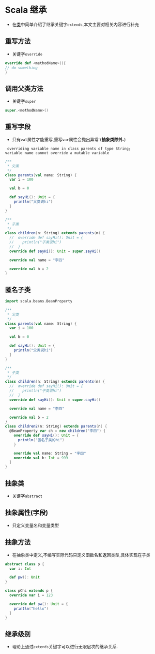 # Scala 继承
- 在[类](类.md)中简单介绍了继承关键字`extends`,本文主要对相关内容进行补充
## 重写方法
- 关键字`override`
```scala
override def <methodName>(){
// do something  
}
```
## 调用父类方法
- 关键字`super`
```scala
super.<methodName>()
```
## 重写字段
- 只有`val`属性才能重写,重写`var`属性会抛出异常`(**抽象类除外.**)
```
 overriding variable name in class parents of type String;
variable name cannot override a mutable variable
```
```scala
/**
 * 父类
 */
class parents(val name: String) {
  var i = 100

  val b = 0

  def sayHi(): Unit = {
    println("父类说hi")
  }
}

/**
 * 子类
 */
class children(n: String) extends parents(n) {
  //  override def sayHi(): Unit = {
  //    println("子类说hi")
  //  }
  override def sayHi(): Unit = super.sayHi()

  override val name = "李四"

  override val b = 2
}

```


## 匿名子类
```scala
import scala.beans.BeanProperty

/**
 * 父类
 */
class parents(val name: String) {
  var i = 100

  val b = 0

  def sayHi(): Unit = {
    println("父类说hi")
  }
}

/**
 * 子类
 */
class children(n: String) extends parents(n) {
  //  override def sayHi(): Unit = {
  //    println("子类说hi")
  //  }
  override def sayHi(): Unit = super.sayHi()

  override val name = "李四"

  override val b = 2
}
class children2(n: String) extends parents(n) {
  @BeanProperty var ch = new children("李四") {
    override def sayHi(): Unit = {
      println("匿名子类的hi")
    }

    override val name: String = "李四"
    override val b: Int = 999
  }
}

```
## 抽象类
- 关键字`abstract`
## 抽象属性(字段)
- 只定义变量名和变量类型
## 抽象方法
- 在抽象类中定义,不编写实际代码只定义函数名和返回类型,具体实现在子类

```scala
abstract class p {
  var i: Int

  def pw(): Unit
}

class pChi extends p {
  override var i = 123

  override def pw(): Unit = {
    println("hello")
  }
}
```


## 继承级别
- 理论上通过`extends`关键字可以进行无限层次的继承关系.